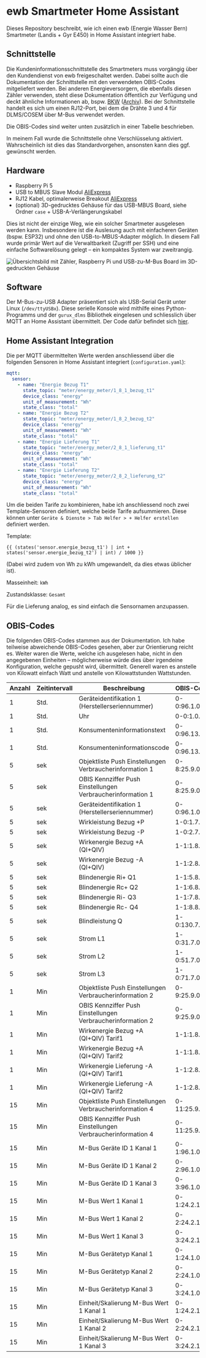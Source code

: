 # ewb Smartmeter Home Assistant

Dieses Repository beschreibt, wie ich einen ewb (Energie Wasser Bern) Smartmeter (Landis + Gyr E450) in Home Assistant integriert habe.

## Schnittstelle

Die Kundeninformationsschnittstelle des Smartmeters muss vorgängig über den Kundendienst von ewb freigeschaltet werden.
Dabei sollte auch die Dokumentation der Schnittstelle mit den verwendeten OBIS-Codes mitgeliefert werden.
Bei anderen Energieversorgern, die ebenfalls diesen Zähler verwenden, steht diese Dokumentation öffentlich zur Verfügung und deckt ähnliche Informationen ab, bspw. [BKW](https://www.bkw.ch/fileadmin/user_upload/03_Energie/03_01_Stromversorgung_Privat-_und_Gewerbekunden/Zaehlerablesung/BKW_faktenblatt_kundenschnittstelle_L_G_E450_E570_def_Web.pdf) ([Archiv](https://web.archive.org/web/20250508173627/https://www.bkw.ch/fileadmin/user_upload/03_Energie/03_01_Stromversorgung_Privat-_und_Gewerbekunden/Zaehlerablesung/BKW_faktenblatt_kundenschnittstelle_L_G_E450_E570_def_Web.pdf)).
Bei der Schnittstelle handelt es sich um einen RJ12-Port, bei dem die Drähte 3 und 4 für DLMS/COSEM über M-Bus verwendet werden.

Die OBIS-Codes sind weiter unten zusätzlich in einer Tabelle beschrieben.

In meinem Fall wurde die Schnittstelle ohne Verschlüsselung aktiviert.
Wahrscheinlich ist dies das Standardvorgehen, ansonsten kann dies ggf. gewünscht werden.

## Hardware

- Raspberry Pi 5
- USB to MBUS Slave Modul [AliExpress](https://www.aliexpress.com/item/1005005855976536.html)
- RJ12 Kabel, optimalerweise Breakout [AliExpress](https://www.aliexpress.com/item/1005007821256603.html)
- (optional) 3D-gedrucktes Gehäuse für das USB-MBUS Board, siehe Ordner `case` + USB-A-Verlängerungskabel

Dies ist nicht der einzige Weg, wie ein solcher Smartmeter ausgelesen werden kann.
Insbesondere ist die Auslesung auch mit einfacheren Geräten (bspw. ESP32) und ohne den USB-to-MBUS-Adapter möglich.
In diesem Fall wurde primär Wert auf die Verwaltbarkeit (Zugriff per SSH) und eine einfache Softwarelösung gelegt – ein kompaktes System war zweitrangig.

![Übersichtsbild mit Zähler, Raspberry Pi und USB-zu-M-Bus Board im 3D-gedruckten Gehäuse](img/overview.png)

## Software

Der M-Bus-zu-USB Adapter präsentiert sich als USB-Serial Gerät unter Linux (`/dev/ttyUSBx`).
Diese serielle Konsole wird mithilfe eines Python-Programms und der `gurux_dlms` Bibliothek eingelesen und schliesslich über MQTT an Home Assistant übermittelt.
Der Code dafür befindet sich [hier](https://git.rack.farm/jmesserli/mbus-dlms-mqtt).

## Home Assistant Integration

Die per MQTT übermittelten Werte werden anschliessend über die folgenden Sensoren in Home Assistant integriert (`configuration.yaml`):

```yaml
mqtt:
  sensor:
    - name: "Energie Bezug T1"
      state_topic: "meter/energy_meter/1_8_1_bezug_t1"
      device_class: "energy"
      unit_of_measurement: "Wh"
      state_class: "total"
    - name: "Energie Bezug T2"
      state_topic: "meter/energy_meter/1_8_2_bezug_t2"
      device_class: "energy"
      unit_of_measurement: "Wh"
      state_class: "total"
    - name: "Energie Lieferung T1"
      state_topic: "meter/energy_meter/2_8_1_lieferung_t1"
      device_class: "energy"
      unit_of_measurement: "Wh"
      state_class: "total"
    - name: "Energie Lieferung T2"
      state_topic: "meter/energy_meter/2_8_2_lieferung_t2"
      device_class: "energy"
      unit_of_measurement: "Wh"
      state_class: "total"
```

Um die beiden Tarife zu kombinieren, habe ich anschliessend noch zwei Template-Sensoren definiert, welche beide Tarife aufsummieren.
Diese können unter `Geräte & Dienste > Tab Helfer > + Helfer erstellen` definiert werden.

Template:

```jinja2
{{ (states('sensor.energie_bezug_t1') | int + states('sensor.energie_bezug_t2') | int) / 1000 }}
```

(Dabei wird zudem von Wh zu kWh umgewandelt, da dies etwas üblicher ist).

Masseinheit: `kWh`

Zustandsklasse: `Gesamt`

Für die Lieferung analog, es sind einfach die Sensornamen anzupassen.

## OBIS-Codes

Die folgenden OBIS-Codes stammen aus der Dokumentation.
Ich habe teilweise abweichende OBIS-Codes gesehen, aber zur Orientierung reicht es.
Weiter waren die Werte, welche ich ausgelesen habe, nicht in den angegebenen Einheiten – möglicherweise würde dies über irgendeine Konfiguration, welche gepusht wird, übermittelt. Generell waren es anstelle von Kilowatt einfach Watt und anstelle von Kilowattstunden Wattstunden.

| Anzahl | Zeitintervall | Beschreibung                                                | OBIS-Code     | Einheit |
| ------ | ------------- | ----------------------------------------------------------- | ------------- | ------- |
| 1      | Std.          | Geräteidentifikation 1 (Herstellerseriennummer)             | 0-0:96.1.0;2  |         |
| 1      | Std.          | Uhr                                                         | 0-0:1.0.0;2   |         |
| 1      | Std.          | Konsumenteninformationstext                                 | 0-0:96.13.0;2 |         |
| 1      | Std.          | Konsumenteninformationscode                                 | 0-0:96.13.1;2 |         |
| 5      | sek           | Objektliste Push Einstellungen Verbraucherinformation 1     | 0-8:25.9.0;2  |         |
| 5      | sek           | OBIS Kennziffer Push Einstellungen Verbraucherinformation 1 | 0-8:25.9.0;1  |         |
| 5      | sek           | Geräteidentifikation 1 (Herstellerseriennummer)             | 0-0:96.1.0;2  |         |
| 5      | sek           | Wirkleistung Bezug +P                                       | 1-0:1.7.0;2   | kW      |
| 5      | sek           | Wirkleistung Bezug -P                                       | 1-0:2.7.0;2   | kW      |
| 5      | sek           | Wirkenergie Bezug +A (QI+QIV)                               | 1-1:1.8.0;2   | kWh     |
| 5      | sek           | Wirkenergie Bezug -A (QI+QIV)                               | 1-1:2.8.0;2   | kWh     |
| 5      | sek           | Blindenergie Ri+ Q1                                         | 1-1:5.8.0;2   | kvarh   |
| 5      | sek           | Blindenergie Rc+ Q2                                         | 1-1:6.8.0;2   | kvarh   |
| 5      | sek           | Blindenergie Ri- Q3                                         | 1-1:7.8.0;2   | kvarh   |
| 5      | sek           | Blindenergie Rc- Q4                                         | 1-1:8.8.0;2   | kvarh   |
| 5      | sek           | Blindleistung Q                                             | 1-0:130.7.0   | kvar    |
| 5      | sek           | Strom L1                                                    | 1-0:31.7.0;2  | Amperé  |
| 5      | sek           | Strom L2                                                    | 1-0:51.7.0;2  | Amperé  |
| 5      | sek           | Strom L3                                                    | 1-0:71.7.0;2  | Amperé  |
| 1      | Min           | Objektliste Push Einstellungen Verbraucherinformation 2     | 0-9:25.9.0;2  |         |
| 1      | Min           | OBIS Kennziffer Push Einstellungen Verbraucherinformation 2 | 0-9:25.9.0;1  |         |
| 1      | Min           | Wirkenergie Bezug +A (QI+QIV) Tarif1                        | 1-1:1.8.1;2   | kWh     |
| 1      | Min           | Wirkenergie Bezug +A (QI+QIV) Tarif2                        | 1-1:1.8.2;2   | kWh     |
| 1      | Min           | Wirkenergie Lieferung -A (QI+QIV) Tarif1                    | 1-1:2.8.1;2   | kWh     |
| 1      | Min           | Wirkenergie Lieferung -A (QI+QIV) Tarif2                    | 1-1:2.8.2;2   | kWh     |
| 15     | Min           | Objektliste Push Einstellungen Verbraucherinformation 4     | 0-11:25.9.0;2 |         |
| 15     | Min           | OBIS Kennziffer Push Einstellungen Verbraucherinformation 4 | 0-11:25.9.0;1 |         |
| 15     | Min           | M-Bus Geräte ID 1 Kanal 1                                   | 0-1:96.1.0;2  |         |
| 15     | Min           | M-Bus Geräte ID 1 Kanal 2                                   | 0-2:96.1.0;2  |         |
| 15     | Min           | M-Bus Geräte ID 1 Kanal 3                                   | 0-3:96.1.0;2  |         |
| 15     | Min           | M-Bus Wert 1 Kanal 1                                        | 0-1:24.2.1;2  | m3      |
| 15     | Min           | M-Bus Wert 1 Kanal 2                                        | 0-2:24.2.1;2  | m3/h    |
| 15     | Min           | M-Bus Wert 1 Kanal 3                                        | 0-3:24.2.1;2  | °C      |
| 15     | Min           | M-Bus Gerätetyp Kanal 1                                     | 0-1:24.1.0;9  |         |
| 15     | Min           | M-Bus Gerätetyp Kanal 2                                     | 0-2:24.1.0;9  |         |
| 15     | Min           | M-Bus Gerätetyp Kanal 3                                     | 0-3:24.1.0;9  |         |
| 15     | Min           | Einheit/Skalierung M-Bus Wert 1 Kanal 1                     | 0-1:24.2.1;3  |         |
| 15     | Min           | Einheit/Skalierung M-Bus Wert 1 Kanal 2                     | 0-2:24.2.1;3  |         |
| 15     | Min           | Einheit/Skalierung M-Bus Wert 1 Kanal 3                     | 0-3:24.2.1;3  |         |
